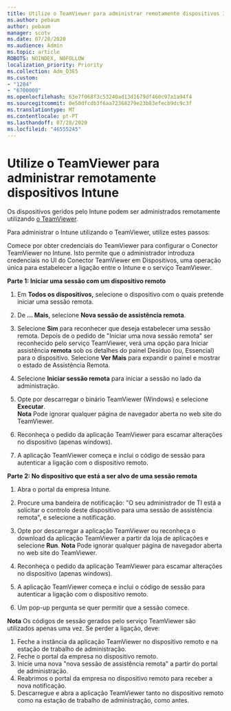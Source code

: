 ```yaml
---
title: Utilize o TeamViewer para administrar remotamente dispositivos Intune
ms.author: pebaum
author: pebaum
manager: scotv
ms.date: 07/28/2020
ms.audience: Admin
ms.topic: article
ROBOTS: NOINDEX, NOFOLLOW
localization_priority: Priority
ms.collection: Adm_O365
ms.custom:
- "1284"
- "6700008"
ms.openlocfilehash: 63e7f068f3c53240ad13d1679df460c97a1a94f4
ms.sourcegitcommit: 0e50dfcdb3f6aa72368279e23b83efecb9dc9c3f
ms.translationtype: MT
ms.contentlocale: pt-PT
ms.lasthandoff: 07/28/2020
ms.locfileid: "46555245"
---
```

# <a name="use-teamviewer-to-remotely-administer-intune-devices"></a>Utilize o TeamViewer para administrar remotamente dispositivos Intune

Os dispositivos geridos pelo Intune podem ser administrados remotamente utilizando [o TeamViewer](https://www.teamviewer.com/).

Para administrar o Intune utilizando o TeamViewer, utilize estes passos: 

Comece por obter credenciais do TeamViewer para configurar o Conector TeamViewer no Intune. Isto permite que o administrador introduza credenciais no UI do Conector TeamViewer em Dispositivos, uma operação única para estabelecer a ligação entre o Intune e o serviço TeamViewer.

**Parte 1: Iniciar uma sessão com um dispositivo remoto**

1. Em **Todos os dispositivos,** selecione o dispositivo com o quais pretende iniciar uma sessão remota.
2. De **... Mais**, selecione **Nova sessão de assistência remota**.
3. Selecione **Sim** para reconhecer que deseja estabelecer uma sessão remota.
    Depois de o pedido de "Iniciar uma nova sessão remota" ser reconhecido pelo serviço TeamViewer, verá uma opção para Iniciar assistência **remota** sob os detalhes do painel Desíduo (ou, Essencial) para o dispositivo. Selecione **Ver Mais** para expandir o painel e mostrar o estado de Assistência Remota.
4. Selecione **Iniciar sessão remota** para iniciar a sessão no lado da administração.
5. Opte por descarregar o binário TeamViewer (Windows) e selecione **Executar**.<br/>
    **Nota** Pode ignorar qualquer página de navegador aberta no web site do TeamViewer.

6. Reconheça o pedido da aplicação TeamViewer para escamar alterações no dispositivo (apenas windows).
7. A aplicação TeamViewer começa e inclui o código de sessão para autenticar a ligação com o dispositivo remoto.

**Parte 2: No dispositivo que está a ser alvo de uma sessão remota**

1. Abra o portal da empresa Intune.
2. Procure uma bandeira de notificação: "O seu administrador de TI está a solicitar o controlo deste dispositivo para uma sessão de assistência remota", e selecione a notificação.
3. Opte por descarregar a aplicação TeamViewer ou reconheça o download da aplicação TeamViewer a partir da loja de aplicações e selecione **Run**.
    **Nota** Pode ignorar qualquer página de navegador aberta no web site do TeamViewer.

4. Reconheça o pedido da aplicação TeamViewer para escamar alterações no dispositivo (apenas windows).
5. A aplicação TeamViewer começa e inclui o código de sessão para autenticar a ligação com o dispositivo remoto.
6. Um pop-up pergunta se quer permitir que a sessão comece.

**Nota** Os códigos de sessão gerados pelo serviço TeamViewer são utilizados apenas uma vez. Se perder a ligação, deve:

1. Feche a instância da aplicação TeamViewer no dispositivo remoto e na estação de trabalho de administração.
2. Feche o portal da empresa no dispositivo remoto.
3. Inicie uma nova "nova sessão de assistência remota" a partir do portal de administração.
4. Reabrimos o portal da empresa no dispositivo remoto para receber a nova notificação.
5. Descarregue e abra a aplicação TeamViewer tanto no dispositivo remoto como na estação de trabalho de administração, como antes.